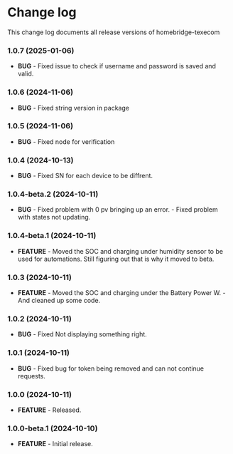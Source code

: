 # Change log

This change log documents all release versions of homebridge-texecom

### 1.0.7 (2025-01-06)
                
- **BUG** - Fixed issue to check if username and password is saved and valid.

### 1.0.6 (2024-11-06)
                
- **BUG** - Fixed string version in package

### 1.0.5 (2024-11-06)
                
- **BUG** - Fixed node for verification

### 1.0.4 (2024-10-13)
                
- **BUG** - Fixed SN for each device to be diffrent.

### 1.0.4-beta.2 (2024-10-11)
                
- **BUG** - Fixed problem with 0 pv bringing up an error.
          - Fixed problem with states not updating.

### 1.0.4-beta.1 (2024-10-11)

- **FEATURE** - Moved the SOC and charging under humidity sensor to be used for automations.
                Still figuring out that is why it moved to beta.
              
### 1.0.3 (2024-10-11)

- **FEATURE** - Moved the SOC and charging under the Battery Power W.
              - And cleaned up some code.

### 1.0.2 (2024-10-11)

- **BUG** - Fixed Not displaying something right.

### 1.0.1 (2024-10-11)

- **BUG** - Fixed bug for token being removed and can not continue requests.

### 1.0.0 (2024-10-11)

- **FEATURE** - Released.

### 1.0.0-beta.1 (2024-10-10)

- **FEATURE** - Initial release.
